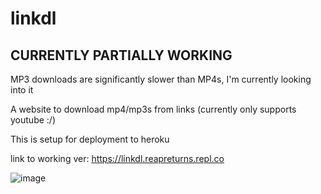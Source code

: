 # linkdl

## CURRENTLY PARTIALLY WORKING
MP3 downloads are significantly slower than MP4s, I'm currently looking into it

A website to download mp4/mp3s from links (currently only supports youtube :/)

This is setup for deployment to heroku

link to working ver: https://linkdl.reapreturns.repl.co

![image](https://github.com/Rumodeus/linkdl/assets/91802844/0af3dc20-ae39-4bd2-941c-39561c919873)

